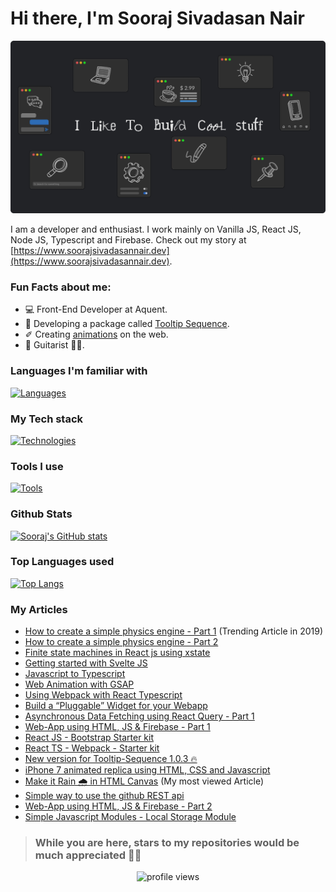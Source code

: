 # Hi there, I'm Sooraj Sivadasan Nair

![Me](https://github.com/SoorajSNBlaze333/SoorajSNBlaze333/blob/master/Github_Readme.png)

I am a developer and enthusiast. I work mainly on Vanilla JS, React JS, Node JS, Typescript and Firebase. Check out my story at [https://www.soorajsivadasannair.dev](https://www.soorajsivadasannair.dev).

### Fun Facts about me:
- 💻 Front-End Developer at Aquent.
- 💬 Developing a package called [Tooltip Sequence](https://github.com/SoorajSNBlaze333/tooltip-sequence).
- ✐ Creating [animations](https://iphone-7-ios13.netlify.app/) on the web.
- 🎸 Guitarist 🤘🏻.

### Languages I'm familiar with
[![Languages](https://skillicons.dev/icons?i=js,ts,html,css,c,java,swift,rust)](https://skillicons.dev)

### My Tech stack
[![Technologies](https://skillicons.dev/icons?i=react,redux,nodejs,sass,next,tailwind,bootstrap,express,firebase,mongodb,vite,vercel,netlify,jest,rollupjs,webpack,blender)](https://skillicons.dev)

### Tools I use
[![Tools](https://skillicons.dev/icons?i=vscode,github,bash,figma)](https://skillicons.dev)

### Github Stats
[![Sooraj's GitHub stats](https://github-readme-stats.vercel.app/api?username=SoorajSNBlaze333&show_icons=true&theme=dark#gh-dark-mode-only)](https://github.com/SoorajSNBlaze333/github-readme-stats)

### Top Languages used
[![Top Langs](https://github-readme-stats.vercel.app/api/top-langs/?username=SoorajSNBlaze333&theme=dark#gh-dark-mode-only)](https://github.com/SoorajSNBlaze333/github-readme-stats)

### My Articles
- [How to create a simple physics engine - Part 1](https://blog.skcript.com/how-to-create-a-simple-physics-engine-part-1/) (Trending Article in 2019)
- [How to create a simple physics engine - Part 2](https://blog.skcript.com/how-to-create-a-simple-physics-engine-part-2/)
- [Finite state machines in React js using xstate](https://blog.skcript.com/finite-state-machines-in-react-js-using-xstate/)
- [Getting started with Svelte JS](https://blog.skcript.com/getting-started-with-svelte-js/)
- [Javascript to Typescript](https://blog.skcript.com/javascript-to-typescript/)
- [Web Animation with GSAP](https://blog.skcript.com/web-animation-with-gsap/)
- [Using Webpack with React Typescript](https://blog.skcript.com/using-webpack-with-react-typescript/)
- [Build a “Pluggable” Widget for your Webapp](https://blog.skcript.com/build-a-pluggable-widget-for-your-webapp/)
- [Asynchronous Data Fetching using React Query - Part 1](https://blog.skcript.com/asynchronous-data-fetching-using-reactquery-part-1-queries/)
- [Web-App using HTML, JS & Firebase - Part 1](https://blog.skcript.com/web-app-using-html-js-firebase-part-1/)
- [React JS - Bootstrap Starter kit](https://dev.to/soorajsnblaze333/react-js-bootstrap-starter-kit-3jlf)
- [React TS - Webpack - Starter kit](https://dev.to/soorajsnblaze333/react-ts-webpack-starter-1enk)
- [New version for Tooltip-Sequence 1.0.3 🔥](https://dev.to/soorajsnblaze333/new-version-for-tooltip-sequence-1-0-3-59oh)
- [iPhone 7 animated replica using HTML, CSS and Javascript](https://dev.to/soorajsnblaze333/creating-an-iphone-7-replica-on-the-web-38l1)
- [Make it Rain 🌧 in HTML Canvas](https://dev.to/soorajsnblaze333/make-it-rain-in-html-canvas-1fj0) (My most viewed Article)
- [Simple way to use the github REST api](https://dev.to/soorajsnblaze333/simple-way-to-use-the-github-api-705)
- [Web-App using HTML, JS & Firebase - Part 2](https://dev.to/soorajsnblaze333/web-app-using-html-js-firebase-part-2-439p)
- [Simple Javascript Modules - Local Storage Module](https://dev.to/soorajsnblaze333/simple-javascript-modules-local-storage-module-567p)

> ### While you are here, stars to my repositories would be much appreciated 🤘🏻

<p align="center">
  <img src="https://komarev.com/ghpvc/?username=ySoorajSNBlaze333&style=flat-square" alt="profile views"/>
</p>
